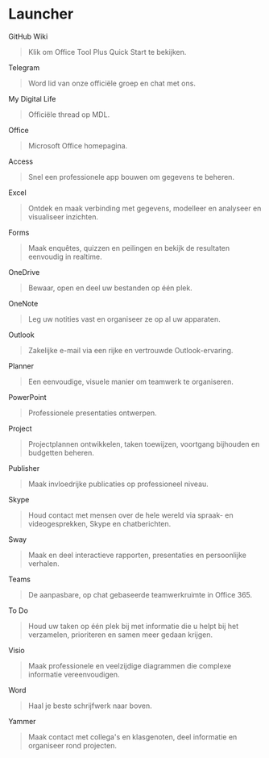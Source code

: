 # Launcher

GitHub Wiki
> Klik om Office Tool Plus Quick Start te bekijken.

Telegram
> Word lid van onze officiële groep en chat met ons.

My Digital Life
> Officiële thread op MDL.

Office
> Microsoft Office homepagina.

Access
> Snel een professionele app bouwen om gegevens te beheren.

Excel
> Ontdek en maak verbinding met gegevens, modelleer en analyseer en visualiseer inzichten.

Forms
> Maak enquêtes, quizzen en peilingen en bekijk de resultaten eenvoudig in realtime.

OneDrive
> Bewaar, open en deel uw bestanden op één plek.

OneNote
> Leg uw notities vast en organiseer ze op al uw apparaten.

Outlook
> Zakelijke e-mail via een rijke en vertrouwde Outlook-ervaring.

Planner
> Een eenvoudige, visuele manier om teamwerk te organiseren.

PowerPoint
> Professionele presentaties ontwerpen.

Project
> Projectplannen ontwikkelen, taken toewijzen, voortgang bijhouden en budgetten beheren.

Publisher
> Maak invloedrijke publicaties op professioneel niveau.

Skype
> Houd contact met mensen over de hele wereld via spraak- en videogesprekken, Skype en chatberichten.

Sway
> Maak en deel interactieve rapporten, presentaties en persoonlijke verhalen.

Teams
> De aanpasbare, op chat gebaseerde teamwerkruimte in Office 365.

To Do
> Houd uw taken op één plek bij met informatie die u helpt bij het verzamelen, prioriteren en samen meer gedaan krijgen.

Visio
> Maak professionele en veelzijdige diagrammen die complexe informatie vereenvoudigen.

Word
> Haal je beste schrijfwerk naar boven.

Yammer
> Maak contact met collega's en klasgenoten, deel informatie en organiseer rond projecten.
